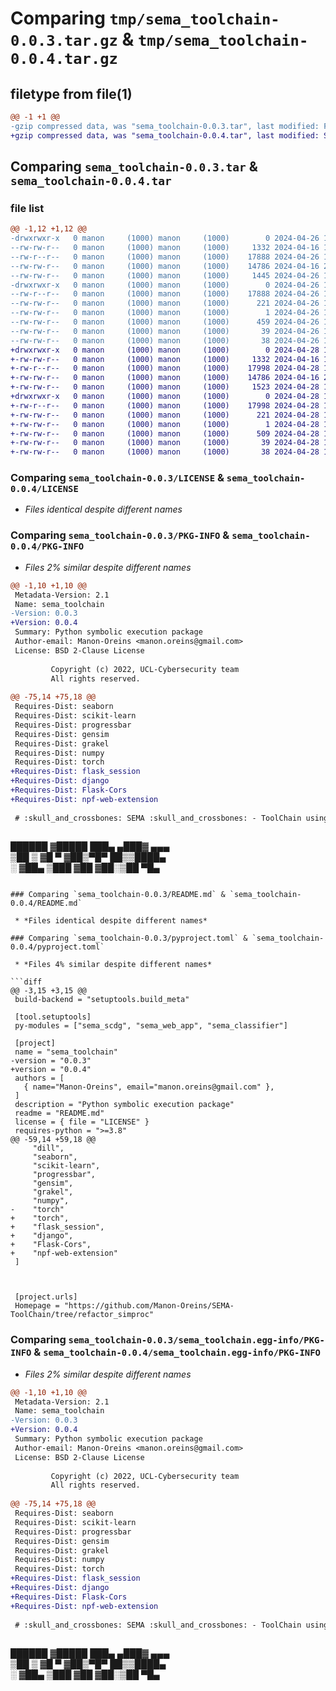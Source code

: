# Comparing `tmp/sema_toolchain-0.0.3.tar.gz` & `tmp/sema_toolchain-0.0.4.tar.gz`

## filetype from file(1)

```diff
@@ -1 +1 @@
-gzip compressed data, was "sema_toolchain-0.0.3.tar", last modified: Fri Apr 26 12:53:02 2024, max compression
+gzip compressed data, was "sema_toolchain-0.0.4.tar", last modified: Sun Apr 28 10:22:50 2024, max compression
```

## Comparing `sema_toolchain-0.0.3.tar` & `sema_toolchain-0.0.4.tar`

### file list

```diff
@@ -1,12 +1,12 @@
-drwxrwxr-x   0 manon     (1000) manon     (1000)        0 2024-04-26 12:53:02.703261 sema_toolchain-0.0.3/
--rw-rw-r--   0 manon     (1000) manon     (1000)     1332 2024-04-16 10:03:35.000000 sema_toolchain-0.0.3/LICENSE
--rw-r--r--   0 manon     (1000) manon     (1000)    17888 2024-04-26 12:53:02.703261 sema_toolchain-0.0.3/PKG-INFO
--rw-rw-r--   0 manon     (1000) manon     (1000)    14786 2024-04-16 21:19:17.000000 sema_toolchain-0.0.3/README.md
--rw-rw-r--   0 manon     (1000) manon     (1000)     1445 2024-04-26 12:52:31.000000 sema_toolchain-0.0.3/pyproject.toml
-drwxrwxr-x   0 manon     (1000) manon     (1000)        0 2024-04-26 12:53:02.703261 sema_toolchain-0.0.3/sema_toolchain.egg-info/
--rw-r--r--   0 manon     (1000) manon     (1000)    17888 2024-04-26 12:53:02.000000 sema_toolchain-0.0.3/sema_toolchain.egg-info/PKG-INFO
--rw-rw-r--   0 manon     (1000) manon     (1000)      221 2024-04-26 12:53:02.000000 sema_toolchain-0.0.3/sema_toolchain.egg-info/SOURCES.txt
--rw-rw-r--   0 manon     (1000) manon     (1000)        1 2024-04-26 12:53:02.000000 sema_toolchain-0.0.3/sema_toolchain.egg-info/dependency_links.txt
--rw-rw-r--   0 manon     (1000) manon     (1000)      459 2024-04-26 12:53:02.000000 sema_toolchain-0.0.3/sema_toolchain.egg-info/requires.txt
--rw-rw-r--   0 manon     (1000) manon     (1000)       39 2024-04-26 12:53:02.000000 sema_toolchain-0.0.3/sema_toolchain.egg-info/top_level.txt
--rw-rw-r--   0 manon     (1000) manon     (1000)       38 2024-04-26 12:53:02.703261 sema_toolchain-0.0.3/setup.cfg
+drwxrwxr-x   0 manon     (1000) manon     (1000)        0 2024-04-28 10:22:50.963413 sema_toolchain-0.0.4/
+-rw-rw-r--   0 manon     (1000) manon     (1000)     1332 2024-04-16 10:03:35.000000 sema_toolchain-0.0.4/LICENSE
+-rw-r--r--   0 manon     (1000) manon     (1000)    17998 2024-04-28 10:22:50.963413 sema_toolchain-0.0.4/PKG-INFO
+-rw-rw-r--   0 manon     (1000) manon     (1000)    14786 2024-04-16 21:19:17.000000 sema_toolchain-0.0.4/README.md
+-rw-rw-r--   0 manon     (1000) manon     (1000)     1523 2024-04-28 10:22:42.000000 sema_toolchain-0.0.4/pyproject.toml
+drwxrwxr-x   0 manon     (1000) manon     (1000)        0 2024-04-28 10:22:50.963413 sema_toolchain-0.0.4/sema_toolchain.egg-info/
+-rw-r--r--   0 manon     (1000) manon     (1000)    17998 2024-04-28 10:22:50.000000 sema_toolchain-0.0.4/sema_toolchain.egg-info/PKG-INFO
+-rw-rw-r--   0 manon     (1000) manon     (1000)      221 2024-04-28 10:22:50.000000 sema_toolchain-0.0.4/sema_toolchain.egg-info/SOURCES.txt
+-rw-rw-r--   0 manon     (1000) manon     (1000)        1 2024-04-28 10:22:50.000000 sema_toolchain-0.0.4/sema_toolchain.egg-info/dependency_links.txt
+-rw-rw-r--   0 manon     (1000) manon     (1000)      509 2024-04-28 10:22:50.000000 sema_toolchain-0.0.4/sema_toolchain.egg-info/requires.txt
+-rw-rw-r--   0 manon     (1000) manon     (1000)       39 2024-04-28 10:22:50.000000 sema_toolchain-0.0.4/sema_toolchain.egg-info/top_level.txt
+-rw-rw-r--   0 manon     (1000) manon     (1000)       38 2024-04-28 10:22:50.963413 sema_toolchain-0.0.4/setup.cfg
```

### Comparing `sema_toolchain-0.0.3/LICENSE` & `sema_toolchain-0.0.4/LICENSE`

 * *Files identical despite different names*

### Comparing `sema_toolchain-0.0.3/PKG-INFO` & `sema_toolchain-0.0.4/PKG-INFO`

 * *Files 2% similar despite different names*

```diff
@@ -1,10 +1,10 @@
 Metadata-Version: 2.1
 Name: sema_toolchain
-Version: 0.0.3
+Version: 0.0.4
 Summary: Python symbolic execution package
 Author-email: Manon-Oreins <manon.oreins@gmail.com>
 License: BSD 2-Clause License
         
         Copyright (c) 2022, UCL-Cybersecurity team
         All rights reserved.
         
@@ -75,14 +75,18 @@
 Requires-Dist: seaborn
 Requires-Dist: scikit-learn
 Requires-Dist: progressbar
 Requires-Dist: gensim
 Requires-Dist: grakel
 Requires-Dist: numpy
 Requires-Dist: torch
+Requires-Dist: flask_session
+Requires-Dist: django
+Requires-Dist: Flask-Cors
+Requires-Dist: npf-web-extension
 
 # :skull_and_crossbones: SEMA :skull_and_crossbones: - ToolChain using Symbolic Execution for Malware Analysis. 
 
 ```
   ██████ ▓█████  ███▄ ▄███▓ ▄▄▄      
 ▒██    ▒ ▓█   ▀ ▓██▒▀█▀ ██▒▒████▄    
 ░ ▓██▄   ▒███   ▓██    ▓██░▒██  ▀█▄
```

### Comparing `sema_toolchain-0.0.3/README.md` & `sema_toolchain-0.0.4/README.md`

 * *Files identical despite different names*

### Comparing `sema_toolchain-0.0.3/pyproject.toml` & `sema_toolchain-0.0.4/pyproject.toml`

 * *Files 4% similar despite different names*

```diff
@@ -3,15 +3,15 @@
 build-backend = "setuptools.build_meta"
 
 [tool.setuptools]
 py-modules = ["sema_scdg", "sema_web_app", "sema_classifier"]
 
 [project]
 name = "sema_toolchain"
-version = "0.0.3"
+version = "0.0.4"
 authors = [
   { name="Manon-Oreins", email="manon.oreins@gmail.com" },
 ]
 description = "Python symbolic execution package"
 readme = "README.md"
 license = { file = "LICENSE" }
 requires-python = ">=3.8"
@@ -59,14 +59,18 @@
     "dill",
     "seaborn",
     "scikit-learn",
     "progressbar",
     "gensim",
     "grakel",
     "numpy",
-    "torch"
+    "torch",
+    "flask_session",
+    "django",
+    "Flask-Cors",
+    "npf-web-extension"
 ]
 
 
 
 [project.urls]
 Homepage = "https://github.com/Manon-Oreins/SEMA-ToolChain/tree/refactor_simproc"
```

### Comparing `sema_toolchain-0.0.3/sema_toolchain.egg-info/PKG-INFO` & `sema_toolchain-0.0.4/sema_toolchain.egg-info/PKG-INFO`

 * *Files 2% similar despite different names*

```diff
@@ -1,10 +1,10 @@
 Metadata-Version: 2.1
 Name: sema_toolchain
-Version: 0.0.3
+Version: 0.0.4
 Summary: Python symbolic execution package
 Author-email: Manon-Oreins <manon.oreins@gmail.com>
 License: BSD 2-Clause License
         
         Copyright (c) 2022, UCL-Cybersecurity team
         All rights reserved.
         
@@ -75,14 +75,18 @@
 Requires-Dist: seaborn
 Requires-Dist: scikit-learn
 Requires-Dist: progressbar
 Requires-Dist: gensim
 Requires-Dist: grakel
 Requires-Dist: numpy
 Requires-Dist: torch
+Requires-Dist: flask_session
+Requires-Dist: django
+Requires-Dist: Flask-Cors
+Requires-Dist: npf-web-extension
 
 # :skull_and_crossbones: SEMA :skull_and_crossbones: - ToolChain using Symbolic Execution for Malware Analysis. 
 
 ```
   ██████ ▓█████  ███▄ ▄███▓ ▄▄▄      
 ▒██    ▒ ▓█   ▀ ▓██▒▀█▀ ██▒▒████▄    
 ░ ▓██▄   ▒███   ▓██    ▓██░▒██  ▀█▄
```

